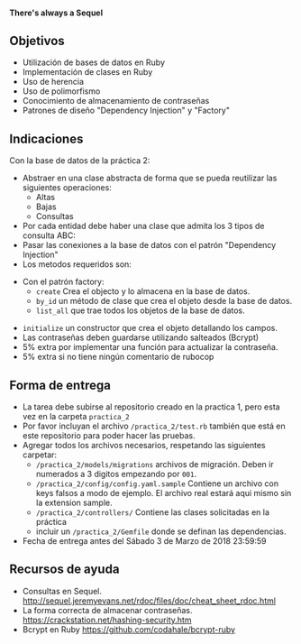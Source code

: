 #### There's always a Sequel

## Objetivos
- Utilización de bases de datos en Ruby
- Implementación de clases en Ruby
- Uso de herencia
- Uso de polimorfismo
- Conocimiento de almacenamiento de contraseñas
- Patrones de diseño "Dependency Injection" y "Factory"

## Indicaciones
Con la base de datos de la práctica 2:
- Abstraer en una clase abstracta de forma que se pueda reutilizar las siguientes operaciones:
   * Altas
   * Bajas
   * Consultas
 - Por cada entidad debe haber una clase que admita los 3 tipos de consulta ABC:
 - Pasar las conexiones a la base de datos con el patrón "Dependency Injection"
 - Los metodos requeridos son:
  * Con el patrón factory:
    - `create` Crea el objecto y lo almacena en la base de datos.
    - `by_id` un método de clase que crea el objeto desde la base de datos.
    - `list_all` que trae todos los objetos de la base de datos.

  - `initialize` un constructor que crea el objeto detallando los campos.
 - Las contraseñas deben guardarse utilizando salteados (Bcrypt)
 - 5% extra por implementar una función para actualizar la contraseña.
 - 5% extra si no tiene ningún comentario de rubocop

## Forma de entrega
- La tarea debe subirse al repositorio creado en la practica 1, pero esta vez en la carpeta `practica_2`
- Por favor incluyan el archivo `/practica_2/test.rb` también que está en este repositorio para poder hacer las pruebas.
- Agregar todos los archivos necesarios, respetando las siguientes carpetar:
  * `/practica_2/models/migrations` archivos de migración. Deben ir numerados a 3 digitos empezando por `001`.
  * `/practica_2/config/config.yaml.sample` Contiene un archivo con keys falsos a modo de ejemplo. El archivo real estará aqui mismo sin la extension sample.
  * `/practica_2/controllers/` Contiene las clases solicitadas en la práctica
  * incluir un `/practica_2/Gemfile` donde se definan las dependencias.
- Fecha de entrega antes del Sábado 3 de Marzo de 2018 23:59:59

## Recursos de ayuda
- Consultas en Sequel. http://sequel.jeremyevans.net/rdoc/files/doc/cheat_sheet_rdoc.html
- La forma correcta de almacenar contraseñas. https://crackstation.net/hashing-security.htm
- Bcrypt en Ruby https://github.com/codahale/bcrypt-ruby
